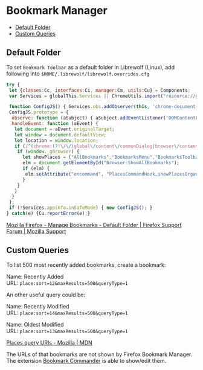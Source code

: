 # Bookmark Manager

- [Default Folder](#default-folder)
- [Custom Queries](#custom-queries)

## Default Folder

To set `Bookmark Toolbar` as a default folder in Librewolf (Linux),
add following into `$HOME/.librewolf/librewolf.overrides.cfg`

```js
try {
 let {classes:Cc, interfaces:Ci, manager:Cm, utils:Cu} = Components;
 var Services = globalThis.Services || ChromeUtils.import("resource://gre/modules/Services.jsm").Services;

 function ConfigJS() { Services.obs.addObserver(this, 'chrome-document-global-created', false); }
 ConfigJS.prototype = {
  observe: function (aSubject) { aSubject.addEventListener('DOMContentLoaded', this, {once: true}); },
  handleEvent: function (aEvent) {
   let document = aEvent.originalTarget;
   let window = document.defaultView;
   let location = window.location;
   if (/^(chrome:(?!\/\/(global\/content\/commonDialog|browser\/content\/webext-panels)\.x?html)|about:(?!blank))/i.test(location.href)) {
    if (window._gBrowser) {
      let showPlaces = ["AllBookmarks","BookmarksMenu","BookmarksToolbar","OtherBookmarks"][2];
      elm = document.getElementById("Browser:ShowAllBookmarks");
      if (elm) {
       elm.setAttribute("oncommand", "PlacesCommandHook.showPlacesOrganizer('"+showPlaces+"')");
      }
    }
   }
  }
 };
 if (!Services.appinfo.inSafeMode) { new ConfigJS(); }
} catch(e) {Cu.reportError(e);}
```

[Mozilla Firefox - Manage Bookmarks - Default Folder | Firefox Support Forum | Mozilla Support](https://support.mozilla.org/en-US/questions/1373437)


## Custom Queries

To list 500 most recently added bookmarks, create a bookmark:

Name: Recently Added  
URL: `place:sort=12&maxResults=500&queryType=1`  

An other useful query could be:

Name: Recently Modified  
URL: `place:sort=14&maxResults=500&queryType=1`

Name: Oldest Modified  
URL: `place:sort=13&maxResults=500&queryType=1`

[Places query URIs - Mozilla | MDN](https://developer.mozilla.org.cach3.com/en/Places_query_URIs)

The URLs of that bookmarks are not shown by Firefox Bookmark Manager. The extension [Bookmark Commander](https://addons.mozilla.org/en-US/firefox/addon/bookmarks-commander/) is able to show/edit them.
